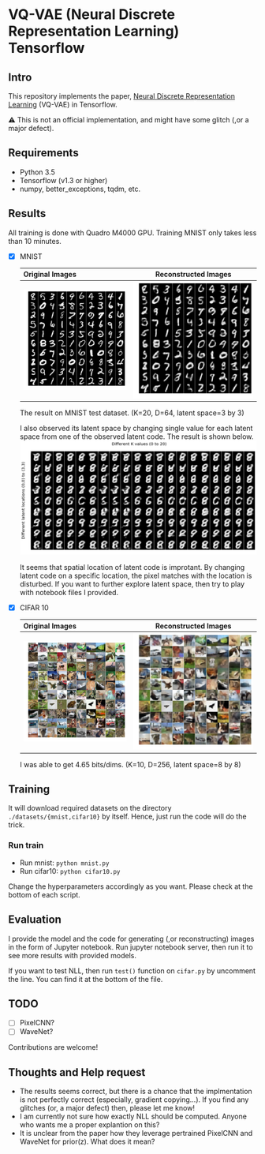 # VQ-VAE (Neural Discrete Representation Learning) Tensorflow

## Intro

This repository implements the paper, [Neural Discrete Representation Learning](https://arxiv.org/abs/1711.00937) (VQ-VAE) in Tensorflow.

:warning: This is not an official implementation, and might have some glitch (,or a major defect).

## Requirements

- Python 3.5
- Tensorflow (v1.3 or higher)
- numpy, better_exceptions, tqdm, etc.

## Results

  All training is done with Quadro M4000 GPU. Training MNIST only takes less than 10 minutes.

- [x] MNIST

  | Original Images | Reconstructed Images |
  | ------------- |:-------------:|
  |![MNIST original images](/assets/mnist_test_original.png) | ![MNIST Reconstructed Images](/assets/mnist_test_recon.png) |

  The result on MNIST test dataset. (K=20, D=64, latent space=3 by 3)

  I also observed its latent space by changing single value for each latent space from one of the observed latent code. The result is shown below.
  ![MNIST Latent Observation](/assets/mnist_diff_codes.png)

  It seems that spatial location of latent code is improtant. By changing latent code on a specific location, the pixel matches with the location is disturbed.
  If you want to further explore latent space, then try to play with notebook files I provided.

- [x] CIFAR 10

  | Original Images | Reconstructed Images |
  | ------------- |:-------------:|
  |![MNIST original images](/assets/cifar10_test_original.png) | ![MNIST Reconstructed Images](/assets/cifar10_test_recon.png) |

  I was able to get 4.65 bits/dims. (K=10, D=256, latent space=8 by 8)


## Training

It will download required datasets on the directory `./datasets/{mnist,cifar10}` by itself.
Hence, just run the code will do the trick.

### Run train

- Run mnist: `python mnist.py`
- Run cifar10: `python cifar10.py`

Change the hyperparameters accordingly as you want. Please check at the bottom of each script.

## Evaluation

I provide the model and the code for generating (,or reconstructing) images in the form of Jupyter notebook.
Run jupyter notebook server, then run it to see more results with provided models.

If you want to test NLL, then run `test()` function on `cifar.py` by uncomment the line. You can find it at the bottom of the file.

## TODO

- [ ] PixelCNN?
- [ ] WaveNet?

Contributions are welcome!

## Thoughts and Help request

- The results seems correct, but there is a chance that the implmentation is not perfectly correct (especially, gradient copying...). If you find any glitches (or, a major defect) then, please let me know!
- I am currently not sure how exactly NLL should be computed. Anyone who wants me a proper explantion on this?
- It is unclear from the paper how they leverage pertrained PixelCNN and WaveNet for prior(z). What does it mean?

